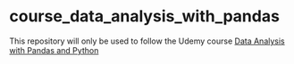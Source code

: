 # course_data_analysis_with_pandas
This repository will only be used to follow the Udemy course [Data Analysis with Pandas and Python](https://www.udemy.com/course/data-analysis-with-pandas/)
